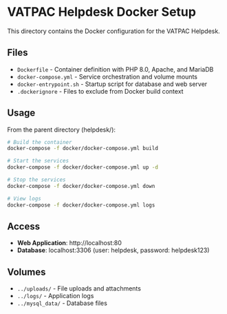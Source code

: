 # VATPAC Helpdesk Docker Setup

This directory contains the Docker configuration for the VATPAC Helpdesk.

## Files

- `Dockerfile` - Container definition with PHP 8.0, Apache, and MariaDB
- `docker-compose.yml` - Service orchestration and volume mounts
- `docker-entrypoint.sh` - Startup script for database and web server
- `.dockerignore` - Files to exclude from Docker build context

## Usage

From the parent directory (helpdesk/):

```bash
# Build the container
docker-compose -f docker/docker-compose.yml build

# Start the services
docker-compose -f docker/docker-compose.yml up -d

# Stop the services
docker-compose -f docker/docker-compose.yml down

# View logs
docker-compose -f docker/docker-compose.yml logs
```

## Access

- **Web Application**: http://localhost:80
- **Database**: localhost:3306 (user: helpdesk, password: helpdesk123)

## Volumes

- `../uploads/` - File uploads and attachments
- `../logs/` - Application logs
- `../mysql_data/` - Database files
